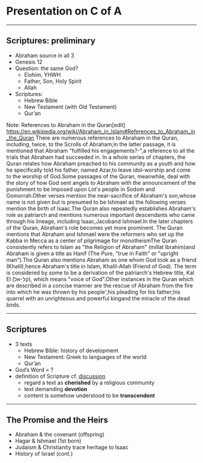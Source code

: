 
# Presentation on C of A<a id="sec-1" name="sec-1"></a>

---

## Scriptures: preliminary<a id="sec-1-1" name="sec-1-1"></a>

-   Abraham source in all 3
-   Genesis 12
-   Question: the same God?
    -   Elohim, YHWH
    -   Father, Son, Holy Spirit
    -   Allah
-   Scriptures:
    -   Hebrew Bible
    -   New Testament (with Old Testament)
    -   Qur’an

Note:
References to Abraham in the Quran[edit] <https://en.wikipedia.org/wiki/Abraham_in_Islam#References_to_Abraham_in_the_Quran>
There are numerous references to Abraham in the Quran, including, twice, to the Scrolls of Abraham;in the latter passage, it is mentioned that Abraham "fulfilled his engagements?-",a reference to all the trials that Abraham had succeeded in. In a whole series of chapters, the Quran relates how Abraham preached to his community as a youth and how he specifically told his father, named Azar,to leave idol-worship and come to the worship of God.Some passages of the Quran, meanwhile, deal with the story of how God sent angels to Abraham with the announcement of the punishment to be imposed upon Lot's people in Sodom and Gomorrah.Other verses mention the near-sacrifice of Abraham's son,whose name is not given but is presumed to be Ishmael as the following verses mention the birth of Isaac.The Quran also repeatedly establishes Abraham's role as patriarch and mentions numerous important descendants who came through his lineage, including Isaac,Jacoband Ishmael.In the later chapters of the Quran, Abraham's role becomes yet more prominent. The Quran mentions that Abraham and Ishmael were the reformers who set up the Kabba in Mecca as a center of pilgrimage for monotheismThe Quran consistently refers to Islam as "the Religion of Abraham" (millat Ibrahim)and Abraham is given a title as Hanif (The Pure, "true in Faith" or "upright man").The Quran also mentions Abraham as one whom God took as a friend (Khalil),hence Abraham's title in Islam, Khalil-Allah (Friend of God). The term is considered by some to be a derivation of the patriarch's Hebrew title, Kal El (קל-אל), which means "voice of God".Other instances in the Quran which are described in a concise manner are the rescue of Abraham from the fire into which he was thrown by his people';his pleading for his father;his quarrel with an unrighteous and powerful kingand the miracle of the dead birds.

---

## Scriptures<a id="sec-1-2" name="sec-1-2"></a>

-   3 texts
    -   Hebrew Bible: history of development
    -   New Testament: Greek to languages of the world
    -   Qur’an
-   God’s Word = ?
-   definition of Scripture cf. [discussion](https://drive.google.com/file/d/0B8ezT0-tUjVZZzlWbHhpa2VIMUE/view?usp=sharing)
    -   regard a text as **cherished** by a religious community
    -   text demanding **devotion**
    -   content is somehow understood to be **transcendent**

---

## The Promise and the Heirs<a id="sec-1-3" name="sec-1-3"></a>

-   Abraham & the covenant (offspring)
-   Hagar & Ishmael (1st born)
-   Judaism & Christianity trace heritage to Isaac
-   History of Israel (cont.)
